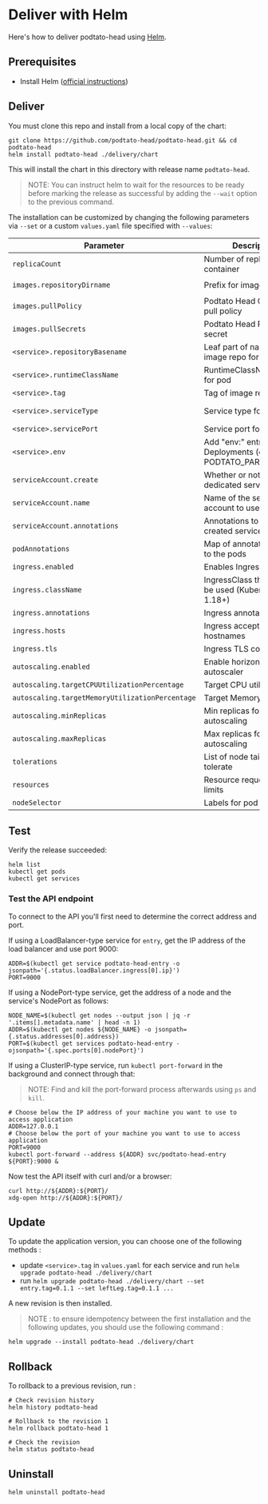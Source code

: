 # Deliver with Helm

Here's how to deliver podtato-head using [Helm](https://helm.sh).

## Prerequisites

- Install Helm ([official instructions](https://helm.sh/docs/intro/install/))

## Deliver

You must clone this repo and install from a local copy of the chart:

```
git clone https://github.com/podtato-head/podtato-head.git && cd podtato-head
helm install podtato-head ./delivery/chart
```

This will install the chart in this directory with release name `podtato-head`.

> NOTE: You can instruct helm to wait for the resources to be ready before
marking the release as successful by adding the `--wait` option to the previous
command.

The installation can be customized by changing the following parameters via
`--set` or a custom `values.yaml` file specified with `--values`:

| Parameter                       | Description                                                     | Default                      |
| ------------------------------- | ----------------------------------------------------------------| -----------------------------|
| `replicaCount`                  | Number of replicas of the container                             | `1`                          |
| `images.repositoryDirname`      | Prefix for image repos                                          | `ghcr.io/podtato-head`       |
| `images.pullPolicy`             | Podtato Head Container pull policy                              | `IfNotPresent`               |
| `images.pullSecrets`            | Podtato Head Pod pull secret                                    | `[]`                         |
| `<service>.repositoryBasename`  | Leaf part of name of image repo for <service>                   | `entry`, `hat`, etc.         |
| `<service>.runtimeClassName`    | RuntimeClassName used for pod                                   | `empty`                      |
| `<service>.tag`                 | Tag of image repo for <service>                                 | `0.1.0`                      |
| `<service>.serviceType`         | Service type for <service>                                      | `LoadBalancer` for main      |
| `<service>.servicePort`         | Service port for <service>                                      | `9000`-`9005`                |
| `<service>.env`                 | Add "env:" entries on Deployments (ex: PODTATO_PART_NUMBER)     | `[]`                         |
| `serviceAccount.create`         | Whether or not to create dedicated service account              | `true`                       |
| `serviceAccount.name`           | Name of the service account to use                              | `default`                    |
| `serviceAccount.annotations`    | Annotations to add to a created service account                 | `{}`                         |
| `podAnnotations`                | Map of annotations to add to the pods                           | `{}`                         |
| `ingress.enabled`               | Enables Ingress                                                 | `false`                      |
| `ingress.className`             | IngressClass that will be be used (Kubernetes 1.18+)            | `""`                         |
| `ingress.annotations`           | Ingress annotations                                             | `{}`                         |
| `ingress.hosts`                 | Ingress accepted hostnames                                      | `[]`                         |
| `ingress.tls`                   | Ingress TLS configuration                                       | `[]`                         |
| `autoscaling.enabled`           | Enable horizontal pod autoscaler                                | `false`                      |
| `autoscaling.targetCPUUtilizationPercentage`  | Target CPU utilization                            | `80`                         |
| `autoscaling.targetMemoryUtilizationPercentage`  | Target Memory utilization                      | `80`                         |
| `autoscaling.minReplicas`       | Min replicas for autoscaling                                    | `1`                          |
| `autoscaling.maxReplicas`       | Max replicas for autoscaling                                    | `100`                        |
| `tolerations`                   | List of node taints to tolerate                                 | `[]`                         |
| `resources`                     | Resource requests and limits                                    | `{}`                         |
| `nodeSelector`                  | Labels for pod assignment                                       | `{}`                         |

## Test

Verify the release succeeded:

```
helm list
kubectl get pods
kubectl get services
```

### Test the API endpoint

To connect to the API you'll first need to determine the correct address and
port.

If using a LoadBalancer-type service for `entry`, get the IP address of the load balancer
and use port 9000:

```
ADDR=$(kubectl get service podtato-head-entry -o jsonpath='{.status.loadBalancer.ingress[0].ip}')
PORT=9000
```

If using a NodePort-type service, get the address of a node and the service's
NodePort as follows:

```
NODE_NAME=$(kubectl get nodes --output json | jq -r '.items[].metadata.name' | head -n 1)
ADDR=$(kubectl get nodes ${NODE_NAME} -o jsonpath={.status.addresses[0].address})
PORT=$(kubectl get services podtato-head-entry -ojsonpath='{.spec.ports[0].nodePort}')
```

If using a ClusterIP-type service, run `kubectl port-forward` in the background
and connect through that:

> NOTE: Find and kill the port-forward process afterwards using `ps` and `kill`.

```
# Choose below the IP address of your machine you want to use to access application 
ADDR=127.0.0.1
# Choose below the port of your machine you want to use to access application 
PORT=9000
kubectl port-forward --address ${ADDR} svc/podtato-head-entry ${PORT}:9000 &
```

Now test the API itself with curl and/or a browser:

```
curl http://${ADDR}:${PORT}/
xdg-open http://${ADDR}:${PORT}/
```

## Update

To update the application version, you can choose one of the following methods :

- update `<service>.tag` in `values.yaml` for each service and run `helm upgrade podtato-head ./delivery/chart`
- run `helm upgrade podtato-head ./delivery/chart --set entry.tag=0.1.1 --set leftLeg.tag=0.1.1 ...`

A new revision is then installed.

> NOTE : to ensure idempotency between the first installation and the following updates, you should use the following command :

```
helm upgrade --install podtato-head ./delivery/chart
```

## Rollback

To rollback to a previous revision, run :

```
# Check revision history
helm history podtato-head

# Rollback to the revision 1
helm rollback podtato-head 1

# Check the revision
helm status podtato-head
```

## Uninstall

```
helm uninstall podtato-head
```
